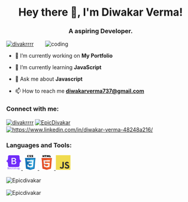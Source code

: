 <h1 align="center">Hey there 👋, I'm Diwakar Verma!</h1>
<h3 align="center">A aspiring Developer.</h3>
<img align="right" alt="coding" width="400" src="https://indoanalytica.com/static/images/data-science-5.gif">
<p align="left"> <a href="https://twitter.com/divakrrrr" target="blank"><img src="https://img.shields.io/twitter/follow/divakrrrr?logo=twitter&style=for-the-badge" alt="divakrrrr" /></a> </p>

- 🔭 I’m currently working on **My Portfolio**

- 🌱 I’m currently learning **JavaScript**



- 💬 Ask me about **Javascript**

- 📫 How to reach me **diwakarverma737@gmail.com**

<h3 align="left">Connect with me:</h3>
<p align="left">
<a href="https://dev.to/divakrrrr" target="blank"><img align="center" src="https://raw.githubusercontent.com/rahuldkjain/github-profile-readme-generator/master/src/images/icons/Social/devto.svg" alt="divakrrrr" height="30" width="40" /></a>
<a href="https://x.com/EpicDivakar" target="blank"><img align="center" src="https://raw.githubusercontent.com/rahuldkjain/github-profile-readme-generator/master/src/images/icons/Social/twitter.svg" alt="EpicDivakar" height="30" width="40" /></a>
<a href="https://www.linkedin.com/in/epicdivakar/" target="blank"><img align="center" src="https://raw.githubusercontent.com/rahuldkjain/github-profile-readme-generator/master/src/images/icons/Social/linked-in-alt.svg" alt="https://www.linkedin.com/in/diwakar-verma-48248a216/" height="30" width="40" /></a>
</p>

<h3 align="left">Languages and Tools:</h3>
<p align="left"> <a href="https://getbootstrap.com" target="_blank" rel="noreferrer"> <img src="https://raw.githubusercontent.com/devicons/devicon/master/icons/bootstrap/bootstrap-plain-wordmark.svg" alt="bootstrap" width="40" height="40"/> </a> <a href="https://www.w3schools.com/css/" target="_blank" rel="noreferrer"> <img src="https://raw.githubusercontent.com/devicons/devicon/master/icons/css3/css3-original-wordmark.svg" alt="css3" width="40" height="40"/> </a> <a href="https://www.w3.org/html/" target="_blank" rel="noreferrer"> <img src="https://raw.githubusercontent.com/devicons/devicon/master/icons/html5/html5-original-wordmark.svg" alt="html5" width="40" height="40"/> </a> <a href="https://developer.mozilla.org/en-US/docs/Web/JavaScript" target="_blank" rel="noreferrer"> <img src="https://raw.githubusercontent.com/devicons/devicon/master/icons/javascript/javascript-original.svg" alt="javascript" width="40" height="40"/> </a> </p>

<p><img align="center" src="https://github-readme-stats.vercel.app/api/top-langs?username=divakrrrr&show_icons=true&locale=en&layout=compact" alt="Epicdivakar" /></p>

<p><img align="center" src="https://github-readme-streak-stats.herokuapp.com/?user=divakrrrr&" alt="Epicdivakar" /></p>
